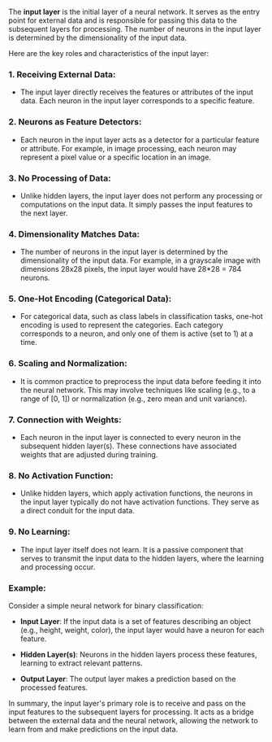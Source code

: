 The **input layer** is the initial layer of a neural network. It serves as the entry point for external data and is responsible for passing this data to the subsequent layers for processing. The number of neurons in the input layer is determined by the dimensionality of the input data.

Here are the key roles and characteristics of the input layer:

### 1. **Receiving External Data**:

- The input layer directly receives the features or attributes of the input data. Each neuron in the input layer corresponds to a specific feature.

### 2. **Neurons as Feature Detectors**:

- Each neuron in the input layer acts as a detector for a particular feature or attribute. For example, in image processing, each neuron may represent a pixel value or a specific location in an image.

### 3. **No Processing of Data**:

- Unlike hidden layers, the input layer does not perform any processing or computations on the input data. It simply passes the input features to the next layer.

### 4. **Dimensionality Matches Data**:

- The number of neurons in the input layer is determined by the dimensionality of the input data. For example, in a grayscale image with dimensions 28x28 pixels, the input layer would have 28*28 = 784 neurons.

### 5. **One-Hot Encoding (Categorical Data)**:

- For categorical data, such as class labels in classification tasks, one-hot encoding is used to represent the categories. Each category corresponds to a neuron, and only one of them is active (set to 1) at a time.

### 6. **Scaling and Normalization**:

- It is common practice to preprocess the input data before feeding it into the neural network. This may involve techniques like scaling (e.g., to a range of [0, 1]) or normalization (e.g., zero mean and unit variance).

### 7. **Connection with Weights**:

- Each neuron in the input layer is connected to every neuron in the subsequent hidden layer(s). These connections have associated weights that are adjusted during training.

### 8. **No Activation Function**:

- Unlike hidden layers, which apply activation functions, the neurons in the input layer typically do not have activation functions. They serve as a direct conduit for the input data.

### 9. **No Learning**:

- The input layer itself does not learn. It is a passive component that serves to transmit the input data to the hidden layers, where the learning and processing occur.

### Example:

Consider a simple neural network for binary classification:

- **Input Layer**: If the input data is a set of features describing an object (e.g., height, weight, color), the input layer would have a neuron for each feature.

- **Hidden Layer(s)**: Neurons in the hidden layers process these features, learning to extract relevant patterns.

- **Output Layer**: The output layer makes a prediction based on the processed features.

In summary, the input layer's primary role is to receive and pass on the input features to the subsequent layers for processing. It acts as a bridge between the external data and the neural network, allowing the network to learn from and make predictions on the input data.
